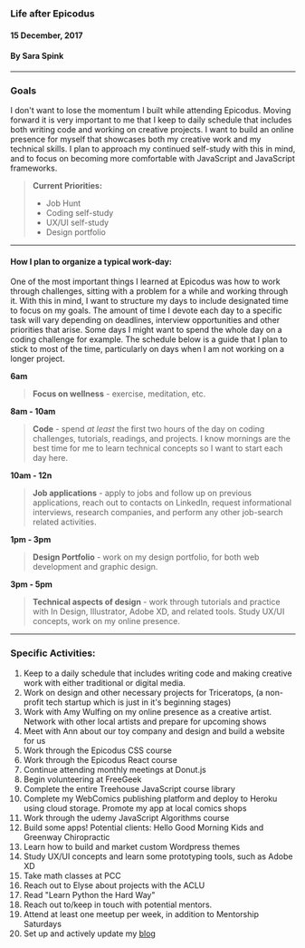 ### Life after Epicodus
#### 15 December, 2017
#### By Sara Spink
*************

### Goals
I don't want to lose the momentum I built while attending Epicodus. Moving forward it is very important to me that I keep to daily schedule that includes both writing code and working on creative projects. I want to build an online presence for myself that showcases both my creative work and my technical skills. I plan to approach my continued self-study with this in mind, and to focus on becoming more comfortable with JavaScript and JavaScript frameworks.

> **Current Priorities:**
> - Job Hunt
> - Coding self-study
> - UX/UI self-study
> - Design portfolio


***************************
#### How I plan to organize a typical work-day:

One of the most important things I learned at Epicodus was how to work through challenges, sitting with a problem for a while and working through it. With this in mind, I want to structure my days to include designated time to focus on my goals. The amount of time I devote each day to a specific task will vary depending on deadlines, interview opportunities and other priorities that arise. Some days I might want to spend the whole day on a coding challenge for example. The schedule below is a guide that I plan to stick to most of the time, particularly on days when I am not working on a longer project.

**6am**

> **Focus on wellness** - exercise, meditation, etc.

**8am - 10am**

> **Code** - spend _at least_ the first two hours of the day on coding challenges, tutorials, readings, and projects. I know mornings are the best time for me to learn technical concepts so I want to start each day here.

**10am - 12n**

> **Job applications** - apply to jobs and follow up on previous applications, reach out to contacts on LinkedIn, request informational interviews, research companies, and perform any other job-search related activities.

**1pm - 3pm**

> **Design Portfolio** - work on my design portfolio, for both web development and graphic design.

**3pm - 5pm**

> **Technical aspects of design** - work through tutorials and practice with In Design, Illustrator, Adobe XD, and related tools. Study UX/UI concepts, work on my online presence.

**************************

### Specific Activities:
1. Keep to a daily schedule that includes writing code and making creative work with either traditional or digital media.
2. Work on design and other necessary projects for Triceratops, (a non-profit tech startup which is just in it's beginning stages)
3. Work with Amy Wulfing on my online presence as a creative artist. Network with other local artists and prepare for upcoming shows
4. Meet with Ann about our toy company and design and build a website for us
5. Work through the Epicodus CSS course
6. Work through the Epicodus React course
7. Continue attending monthly meetings at Donut.js
8. Begin volunteering at FreeGeek
9. Complete the entire Treehouse JavaScript course library
10. Complete my WebComics publishing platform and deploy to Heroku using cloud storage. Promote my app at local comics shops
11. Work through the udemy JavaScript Algorithms course
12. Build some apps! Potential clients: Hello Good Morning Kids and Greenway Chiropractic
13. Learn how to build and market custom Wordpress themes
14. Study UX/UI concepts and learn some prototyping tools, such as Adobe XD
15. Take math classes at PCC
16. Reach out to Elyse about projects with the ACLU
17. Read "Learn Python the Hard Way"
18. Reach out to/keep in touch with potential mentors.
19. Attend at least one meetup per week, in addition to Mentorship Saturdays
20. Set up and actively update my [blog](https://medium.com/@spinkbot "Sara on Medium")
